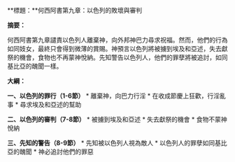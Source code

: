 **標題：**何西阿書第九章：以色列的敗壞與審判

**摘要：**

何西阿書第九章譴責以色列人離棄神，向外邦神巴力尋求祝福。然而，他們的行為如同妓女，最終只會得到微薄的賞賜。神預言以色列將被擄到埃及和亞述，失去獻祭的機會，食物也不再蒙神悅納。先知警告以色列人，他們的罪孽將被追討，如同基比亞的醜聞一樣。

**大綱：**

**一、以色列的罪行（1-6節）**
    * 離棄神，向巴力行淫
    * 在收成節慶上狂歡，行淫亂事
    * 尋求埃及和亞述的幫助

**二、以色列的審判（7-8節）**
    * 被擄到埃及和亞述
    * 失去獻祭的機會
    * 食物不蒙神悅納

**三、先知的警告（8-9節）**
    * 先知被以色列人視為敵人
    * 以色列人的罪孽如同基比亞的醜聞
    * 神必追討他們的罪惡